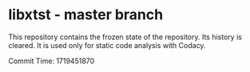# libxtst - master branch

This repository contains the frozen state of the repository.
Its history is cleared. It is used only for static code
analysis with Codacy.

Commit Time: 1719451870